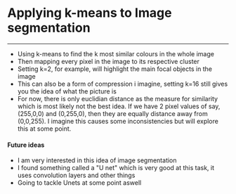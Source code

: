 <h1>Applying k-means to Image segmentation</h1>
<hr/>
<ul>
  <li>
    Using k-means to find the k most similar colours in the whole image
  </li>
  <li>
    Then mapping every pixel in the image to its respective cluster
  </li>
  <li>
    Setting k=2, for example, will highlight the main focal objects in the image
  </li>
  <li>
    This can also be a form of compression i imagine, setting k=16 still gives you the idea of what the picture is
  </li>
  <li>
    For now, there is only euclidian distance as the measure for similarity which is most likely not the best idea. If we have 2 pixel values of say, (255,0,0) and (0,255,0), then they are equally distance away from (0,0,255).
    I imagine this causes some inconsistencies but will explore this at some point.
  </li>
</ul>

<h4>Future ideas</h4>
  <ul>
  <li>
    I am very interested in this idea of image segmentation
  </li>
  <li>
    I found something called a "U net" which is very good at this task, it uses convolution layers and other things
  </li>
  <li>
    Going to tackle Unets at some point aswell
  </li>
</ul>
